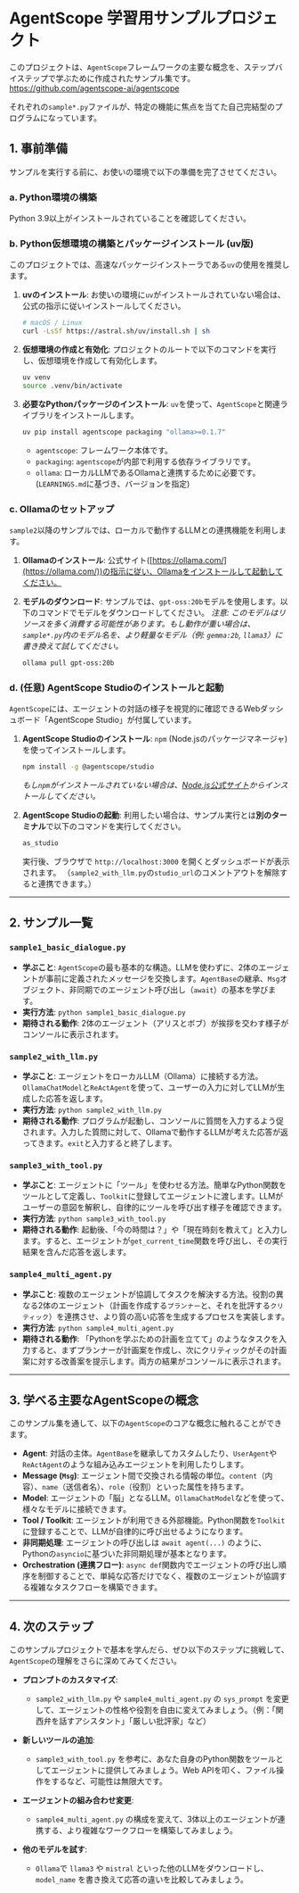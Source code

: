 # AgentScope 学習用サンプルプロジェクト

このプロジェクトは、`AgentScope`フレームワークの主要な概念を、ステップバイステップで学ぶために作成されたサンプル集です。
https://github.com/agentscope-ai/agentscope


それぞれの`sample*.py`ファイルが、特定の機能に焦点を当てた自己完結型のプログラムになっています。

## 1. 事前準備

サンプルを実行する前に、お使いの環境で以下の準備を完了させてください。

### a. Python環境の構築

Python 3.9以上がインストールされていることを確認してください。

### b. Python仮想環境の構築とパッケージインストール (uv版)

このプロジェクトでは、高速なパッケージインストーラである`uv`の使用を推奨します。

1.  **uvのインストール**:
    お使いの環境に`uv`がインストールされていない場合は、公式の指示に従いインストールしてください。
    ```bash
    # macOS / Linux
    curl -LsSf https://astral.sh/uv/install.sh | sh
    ```

2.  **仮想環境の作成と有効化**:
    プロジェクトのルートで以下のコマンドを実行し、仮想環境を作成して有効化します。
    ```bash
    uv venv
    source .venv/bin/activate
    ```

3.  **必要なPythonパッケージのインストール**:
    `uv`を使って、`AgentScope`と関連ライブラリをインストールします。
    ```bash
    uv pip install agentscope packaging "ollama>=0.1.7"
    ```
    * `agentscope`: フレームワーク本体です。
    * `packaging`: `agentscope`が内部で利用する依存ライブラリです。
    * `ollama`: ローカルLLMであるOllamaと連携するために必要です。(`LEARNINGS.md`に基づき、バージョンを指定)

### c. Ollamaのセットアップ

`sample2`以降のサンプルでは、ローカルで動作するLLMとの連携機能を利用します。

1.  **Ollamaのインストール**: 公式サイト([https://ollama.com/](https://ollama.com/))の指示に従い、Ollamaをインストールして起動してください。

2.  **モデルのダウンロード**: サンプルでは、`gpt-oss:20b`モデルを使用します。以下のコマンドでモデルをダウンロードしてください。
    *注意: このモデルはリソースを多く消費する可能性があります。もし動作が重い場合は、`sample*.py`内のモデル名を、より軽量なモデル（例: `gemma:2b`, `llama3`）に書き換えて試してください。*

    ```bash
    ollama pull gpt-oss:20b
    ```

### d. (任意) AgentScope Studioのインストールと起動

`AgentScope`には、エージェントの対話の様子を視覚的に確認できるWebダッシュボード「AgentScope Studio」が付属しています。

1.  **AgentScope Studioのインストール**:
    `npm` (Node.jsのパッケージマネージャ) を使ってインストールします。
    ```bash
    npm install -g @agentscope/studio
    ```
    *もし`npm`がインストールされていない場合は、[Node.js公式サイト](https://nodejs.org/)からインストールしてください。*

2.  **AgentScope Studioの起動**:
    利用したい場合は、サンプル実行とは**別のターミナル**で以下のコマンドを実行してください。
    ```bash
    as_studio
    ```
    実行後、ブラウザで `http://localhost:3000` を開くとダッシュボードが表示されます。
    （`sample2_with_llm.py`の`studio_url`のコメントアウトを解除すると連携できます。）

---

## 2. サンプル一覧

### `sample1_basic_dialogue.py`

*   **学ぶこと**: `AgentScope`の最も基本的な構造。LLMを使わずに、2体のエージェントが事前に定義されたメッセージを交換します。`AgentBase`の継承、`Msg`オブジェクト、非同期でのエージェント呼び出し（`await`）の基本を学びます。
*   **実行方法**: `python sample1_basic_dialogue.py`
*   **期待される動作**: 2体のエージェント（アリスとボブ）が挨拶を交わす様子がコンソールに表示されます。

### `sample2_with_llm.py`

*   **学ぶこと**: エージェントをローカルLLM（Ollama）に接続する方法。`OllamaChatModel`と`ReActAgent`を使って、ユーザーの入力に対してLLMが生成した応答を返します。
*   **実行方法**: `python sample2_with_llm.py`
*   **期待される動作**: プログラムが起動し、コンソールに質問を入力するよう促されます。入力した質問に対して、Ollamaで動作するLLMが考えた応答が返ってきます。`exit`と入力すると終了します。

### `sample3_with_tool.py`

*   **学ぶこと**: エージェントに「ツール」を使わせる方法。簡単なPython関数をツールとして定義し、`Toolkit`に登録してエージェントに渡します。LLMがユーザーの意図を解釈し、自律的にツールを呼び出す様子を確認できます。
*   **実行方法**: `python sample3_with_tool.py`
*   **期待される動作**: 起動後、「今の時間は？」や「現在時刻を教えて」と入力します。すると、エージェントが`get_current_time`関数を呼び出し、その実行結果を含んだ応答を返します。

### `sample4_multi_agent.py`

*   **学ぶこと**: 複数のエージェントが協調してタスクを解決する方法。役割の異なる2体のエージェント（計画を作成する`プランナー`と、それを批評する`クリティック`）を連携させ、より質の高い応答を生成するプロセスを実装します。
*   **実行方法**: `python sample4_multi_agent.py`
*   **期待される動作**: 「Pythonを学ぶための計画を立てて」のようなタスクを入力すると、まずプランナーが計画案を作成し、次にクリティックがその計画案に対する改善案を提示します。両方の結果がコンソールに表示されます。

---

## 3. 学べる主要なAgentScopeの概念

このサンプル集を通して、以下の`AgentScope`のコアな概念に触れることができます。

*   **Agent**: 対話の主体。`AgentBase`を継承してカスタムしたり、`UserAgent`や`ReActAgent`のような組み込みエージェントを利用したりします。
*   **Message (`Msg`)**: エージェント間で交換される情報の単位。`content`（内容）、`name`（送信者名）、`role`（役割）といった属性を持ちます。
*   **Model**: エージェントの「脳」となるLLM。`OllamaChatModel`などを使って、様々なモデルに接続できます。
*   **Tool / Toolkit**: エージェントが利用できる外部機能。Python関数を`Toolkit`に登録することで、LLMが自律的に呼び出せるようになります。
*   **非同期処理**: エージェントの呼び出しは `await agent(...)` のように、Pythonの`asyncio`に基づいた非同期処理が基本となります。
*   **Orchestration (連携フロー)**: `async def`関数内でエージェントの呼び出し順序を制御することで、単純な応答だけでなく、複数のエージェントが協調する複雑なタスクフローを構築できます。

---

## 4. 次のステップ

このサンプルプロジェクトで基本を学んだら、ぜひ以下のステップに挑戦して、`AgentScope`の理解をさらに深めてみてください。

*   **プロンプトのカスタマイズ**:
    - `sample2_with_llm.py` や `sample4_multi_agent.py` の `sys_prompt` を変更して、エージェントの性格や役割を自由に変えてみましょう。（例：「関西弁を話すアシスタント」「厳しい批評家」など）

*   **新しいツールの追加**:
    - `sample3_with_tool.py` を参考に、あなた自身のPython関数をツールとしてエージェントに提供してみましょう。Web APIを叩く、ファイル操作をするなど、可能性は無限大です。

*   **エージェントの組み合わせ変更**:
    - `sample4_multi_agent.py` の構成を変えて、3体以上のエージェントが連携する、より複雑なワークフローを構築してみましょう。

*   **他のモデルを試す**:
    - `Ollama`で `llama3` や `mistral` といった他のLLMをダウンロードし、`model_name` を書き換えて応答の違いを比較してみましょう。
